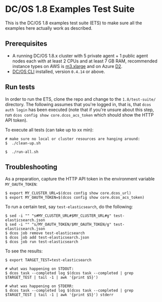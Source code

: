 # DC/OS 1.8 Examples Test Suite

This is the DC/OS 1.8 examples test suite (ETS) to make sure all the examples here actually work as described.

## Prerequisites 

- A running DC/OS 1.8.x cluster with 5 private agent + 1 public agent nodes each with at least 2 CPUs and at least 7 GB RAM, recommended instance types on AWS is [m3.xlarge](https://aws.amazon.com/ec2/instance-types/) and on Azure [D2](https://azure.microsoft.com/en-us/pricing/details/virtual-machines/linux/).
- [DC/OS CLI](https://dcos.io/docs/1.8/usage/cli/install/) installed, version `0.4.14` or above.


## Run tests

In order to run the ETS, clone the repo and change to the `1.8/test-suite/` directory.
The following assumes that you're logged in, that is, that `dcos auth login` has been executed
(note that if you're unsure about this step, run `dcos config show core.dcos_acs_token` which should 
show the HTTP API token).

To execute all tests (can take up to xx min):

    # make sure no local or cluster resources are hanging around:
    $  ./clean-up.sh
    
    $  ./run-all.sh

## Troubleshooting

As a preparation, capture the HTTP API token in the environment variable `MY_OAUTH_TOKEN`:

    $ export MY_CLUSTER_URL=$(dcos config show core.dcos_url)
    $ export MY_OAUTH_TOKEN=$(dcos config show core.dcos_acs_token)

To run a certain test, say `test-elasticsearch`, do the following:

    $ sed -i "" "s#MY_CLUSTER_URL#$MY_CLUSTER_URL#g" test-elasticsearch.json
    $ sed -i "" "s/MY_OAUTH_TOKEN/$MY_OAUTH_TOKEN/g" test-elasticsearch.json
    $ dcos job remove test-elasticsearch
    $ dcos job add test-elasticsearch.json
    $ dcos job run test-elasticsearch

To see the results:

    $ export TARGET_TEST=test-elasticsearch
    
    # what was happening on STDOUT:
    $ dcos task --completed log $(dcos task --completed | grep $TARGET_TEST | tail -1 | awk '{print $5}')
    
    # what was happening on STDERR:
    $ dcos task --completed log $(dcos task --completed | grep $TARGET_TEST | tail -1 | awk '{print $5}') stderr